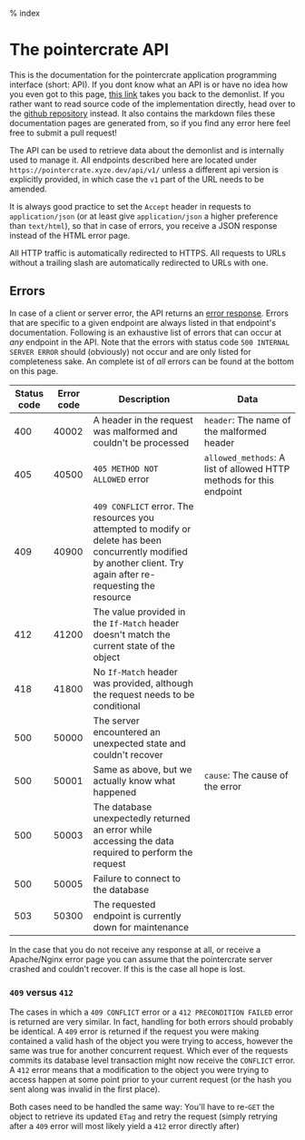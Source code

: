 % index

<div class='panel fade js-scroll-anim' data-anim='fade'>

# The pointercrate API

This is the documentation for the pointercrate application programming interface (short: API). If you dont know what an API is or have no idea how you even got to this page, [this link](/demonlist/) takes you back to the demonlist. If you rather want to read source code of the implementation directly, head over to the [github repository](https://github.com/stadust/pointercrate/) instead. It also contains the markdown files these documentation pages are generated from, so if you find any error here feel free to submit a pull request!

The API can be used to retrieve data about the demonlist and is internally used to manage it.
All endpoints described here are located under `https://pointercrate.xyze.dev/api/v1/` unless a different api version is explicitly provided,
in which case the `v1` part of the URL needs to be amended.

It is always good practice to set the `Accept` header in requests to `application/json` (or at least give `application/json` a higher preference than `text/html`), so that in case of errors, you receive a JSON response instead of the HTML error page.

All HTTP traffic is automatically redirected to HTTPS. All requests to URLs without a trailing slash are automatically redirected to URLs with one.

## Errors

In case of a client or server error, the API returns an [error response](/documentation/objects/#error). Errors that are specific to a given endpoint are always listed in that endpoint's documentation. Following is an exhaustive list of errors that can occur at _any_ endpoint in the API. Note that the errors with status code `500 INTERNAL SERVER ERROR` should (obviously) not occur and are only listed for completeness sake. An complete ist of _all_ errors can be found at the bottom on this page.

| Status code | Error code | Description                                                                                                                                                        | Data                                                                |
| ----------- | ---------- | ------------------------------------------------------------------------------------------------------------------------------------------------------------------ | ------------------------------------------------------------------- |
| 400         | 40002      | A header in the request was malformed and couldn't be processed                                                                                                    | `header`: The name of the malformed header                          |
| 405         | 40500      | `405 METHOD NOT ALLOWED` error                                                                                                                                     | `allowed_methods`: A list of allowed HTTP methods for this endpoint |
| 409         | 40900      | `409 CONFLICT` error. The resources you attempted to modify or delete has been concurrently modified by another client. Try again after re-requesting the resource |                                                                     |
| 412         | 41200      | The value provided in the `If-Match` header doesn't match the current state of the object                                                                          |                                                                     |
| 418         | 41800      | No `If-Match` header was provided, although the request needs to be conditional                                                                                    |                                                                     |
| 500         | 50000      | The server encountered an unexpected state and couldn't recover                                                                                                    ||   
| 500         | 50001      | Same as above, but we actually know what happened                                                                                                   | `cause`: The cause of the error                                                                     |
| 500         | 50003      | The database unexpectedly returned an error while accessing the data required to perform the request                                                               |                                                                     |
| 500         | 50005      | Failure to connect to the database                                                                                                                                 |                                                                     |
| 503         | 50300      | The requested endpoint is currently down for maintenance                                                                                                           |                                                                     |

In the case that you do not receive any response at all, or receive a Apache/Nginx error page you can assume that the pointercrate server crashed and couldn't recover. If this is the case all hope is lost.

### `409` versus `412`

The cases in which a `409 CONFLICT` error or a `412 PRECONDITION FAILED` error is returned are very similar. In fact, handling for both errors should probably be identical. A `409` error is returned if the request you were making contained a valid hash of the object you were trying to access, however the same was true for another concurrent request. Which ever of the requests commits its database level transaction might now receive the `CONFLICT` error. A `412` error means that a modification to the object you were trying to access happen at some point prior to your current request (or the hash you sent along was invalid in the first place).

Both cases need to be handled the same way: You'll have to re-`GET` the object to retrieve its updated `ETag` and retry the request (simply retrying after a `409` error will most likely yield a `412` error directly after)

</div>
